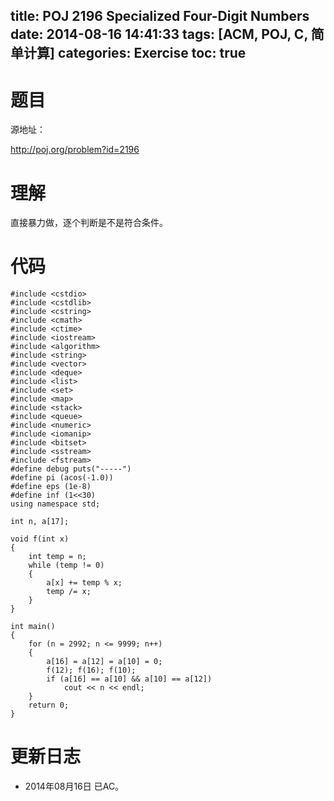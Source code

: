 title: POJ 2196 Specialized Four-Digit Numbers
date: 2014-08-16 14:41:33
tags: [ACM, POJ, C, 简单计算]
categories: Exercise
toc: true
---
# 题目
源地址：

http://poj.org/problem?id=2196

# 理解
直接暴力做，逐个判断是不是符合条件。

<!-- more -->

# 代码
```
#include <cstdio>
#include <cstdlib>
#include <cstring>
#include <cmath>
#include <ctime>
#include <iostream>
#include <algorithm>
#include <string>
#include <vector>
#include <deque>
#include <list>
#include <set>
#include <map>
#include <stack>
#include <queue>
#include <numeric>
#include <iomanip>
#include <bitset>
#include <sstream>
#include <fstream>
#define debug puts("-----")
#define pi (acos(-1.0))
#define eps (1e-8)
#define inf (1<<30)
using namespace std;

int n, a[17];

void f(int x)
{
    int temp = n;
    while (temp != 0)
    {
        a[x] += temp % x;
        temp /= x;
    }
}

int main()
{
    for (n = 2992; n <= 9999; n++)
    {
        a[16] = a[12] = a[10] = 0;
        f(12); f(16); f(10);
        if (a[16] == a[10] && a[10] == a[12])
            cout << n << endl;
    }
    return 0;
}
```

# 更新日志
- 2014年08月16日 已AC。